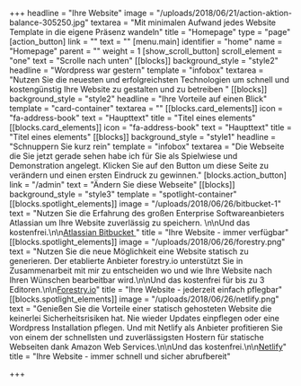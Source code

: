 +++
headline = "Ihre Website"
image = "/uploads/2018/06/21/action-aktion-balance-305250.jpg"
textarea = "Mit minimalen Aufwand jedes Website Template in die eigene Präsenz wandeln"
title = "Homepage"
type = "page"
[action_button]
link = ""
text = ""
[menu.main]
identifier = "home"
name = "Homepage"
parent = ""
weight = 1
[show_scroll_button]
scroll_element = "one"
text = "Scrolle nach unten"
[[blocks]]
background_style = "style2"
headline = "Wordpress war gestern"
template = "infobox"
textarea = "Nutzen Sie die neuesten und erfolgreichsten Technologien um schnell und kostengünstig Ihre Website zu gestalten und zu betreiben  "
[[blocks]]
background_style = "style2"
headline = "Ihre Vorteile auf einen Blick"
template = "card-container"
textarea = ""
[[blocks.card_elements]]
icon = "fa-address-book"
text = "Haupttext"
title = "Titel eines elements"
[[blocks.card_elements]]
icon = "fa-address-book"
text = "Haupttext"
title = "Titel eines elements"
[[blocks]]
background_style = "style1"
headline = "Schnuppern Sie kurz rein"
template = "infobox"
textarea = "Die Webseite die Sie jetzt gerade sehen habe ich für Sie als Spielwiese und Demonstration angelegt. Klicken Sie auf den Button um diese Seite zu verändern und einen ersten Eindruck zu gewinnen."
[blocks.action_button]
link = "/admin"
text = "Ändern Sie diese Webseite"
[[blocks]]
background_style = "style3"
template = "spotlight-container"
[[blocks.spotlight_elements]]
image = "/uploads/2018/06/26/bitbucket-1"
text = "Nutzen Sie die Erfahrung des großen Enterprise Softwareanbieters Atlassian um Ihre Website zuverlässig zu speichern.  \n\nUnd das kostenfrei.\n\n[Atlassian Bitbucket ](https://bitbucket.org/product/pricing?tab=cloud)"
title = "Ihre Website - immer verfügbar"
[[blocks.spotlight_elements]]
image = "/uploads/2018/06/26/forestry.png"
text = "Nutzen Sie die neue Möglichkeit eine Website statisch zu generieren. Der etablierte Anbieter forestry.io unterstützt Sie in Zusammenarbeit mit mir zu entscheiden wo und wie Ihre Website nach Ihren Wünschen bearbeitbar wird.\n\nUnd das kostenfrei für bis zu 3 Editoren.\n\n[Forestry.io](https://forestry.io/pricing/)"
title = "Ihre Website - jederzeit einfach pflegbar"
[[blocks.spotlight_elements]]
image = "/uploads/2018/06/26/netlify.png"
text = "Genießen Sie die Vorteile einer statisch gehosteten Website die keinerlei Sicherheitsrisiken hat. Nie wieder Updates einpflegen oder eine Wordpress Installation pflegen. Und mit Netlify als Anbieter profitieren Sie von einem der schnellsten und zuverlässigsten Hostern für statische Webseiten dank Amazon Web Services.\n\nUnd das kostenfrei.\n\n[Netlify](https://www.netlify.com/pricing/)"
title = "Ihre Website - immer schnell und sicher abrufbereit"

+++
